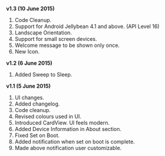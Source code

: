 **v1.3 (10 June 2015)**
 1. Code Cleanup.
 2. Support for Android Jellybean 4.1 and above. (API Level 16)
 3. Landscape Orientation.
 4. Support for small screen devices.
 5. Welcome message to be shown only once.
 6. New Icon.
 

**v1.2 (6 June 2015)**

1. Added Sweep to Sleep.


**v1.1 (5 June 2015)**

1. UI changes.
2. Added changelog.
3. Code cleanup.
4. Revised colours used in UI.
5. Introduced CardView. UI feels modern.
6. Added Device Information in About section.
7. Fixed Set on Boot.
8. Added notification when set on boot is complete.
9. Made above notification user customizable.
